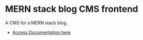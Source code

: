 # MERN stack blog CMS frontend
A CMS for a MERN stack blog.
- [Access Documentation here](https://github.com/jkcswd/blog-api)
